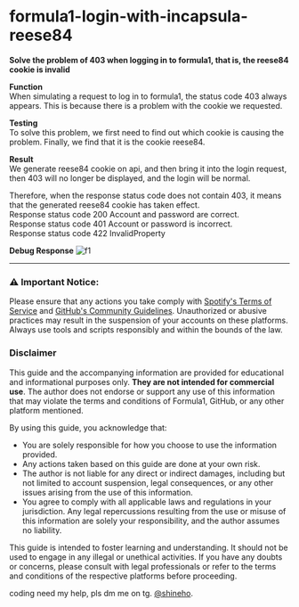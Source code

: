 # formula1-login-with-incapsula-reese84
**Solve the problem of 403 when logging in to formula1, that is, the reese84 cookie is invalid**  

**Function**  
When simulating a request to log in to formula1, the status code 403 always appears. This is because there is a problem with the cookie we requested.  

**Testing**  
To solve this problem, we first need to find out which cookie is causing the problem. Finally, we find that it is the cookie reese84.

**Result**  
We generate reese84 cookie on api, and then bring it into the login request, then 403 will no longer be displayed, and the login will be normal.  

Therefore, when the response status code does not contain 403, it means that the generated reese84 cookie has taken effect.  
Response status code 200 Account and password are correct.  
Response status code 401 Account or password is incorrect.   
Response status code 422 InvalidProperty  


**Debug Response**
![f1](https://github.com/captclear/formula1-login-with-incapsula-reese84/assets/173774216/61a2ebcd-bda4-4c5e-b9d0-53b41cefd1b6)


---

### ⚠️ Important Notice:
Please ensure that any actions you take comply with [Spotify's Terms of Service](https://www.spotify.com/legal/end-user-agreement/) and [GitHub's Community Guidelines](https://docs.github.com/en/github/site-policy/github-community-guidelines). Unauthorized or abusive practices may result in the suspension of your accounts on these platforms. Always use tools and scripts responsibly and within the bounds of the law.

### Disclaimer
This guide and the accompanying information are provided for educational and informational purposes only. **They are not intended for commercial use**. The author does not endorse or support any use of this information that may violate the terms and conditions of Formula1, GitHub, or any other platform mentioned.

By using this guide, you acknowledge that:
- You are solely responsible for how you choose to use the information provided.
- Any actions taken based on this guide are done at your own risk.
- The author is not liable for any direct or indirect damages, including but not limited to account suspension, legal consequences, or any other issues arising from the use of this information.
- You agree to comply with all applicable laws and regulations in your jurisdiction. Any legal repercussions resulting from the use or misuse of this information are solely your responsibility, and the author assumes no liability.

This guide is intended to foster learning and understanding. It should not be used to engage in any illegal or unethical activities. If you have any doubts or concerns, please consult with legal professionals or refer to the terms and conditions of the respective platforms before proceeding.

coding need my help, pls dm me on tg. [@shineho](https://t.me/shineho).

